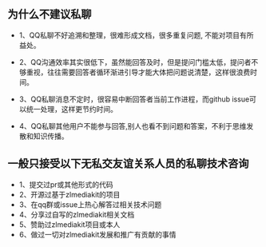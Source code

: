 ## 为什么不建议私聊

- 1、QQ私聊不好追溯和整理，很难形成文档，很多重复问题, 不能对项目有所益处。

- 2、QQ沟通效率其实很低下，虽然能回答及时，但是提问门槛太低，提问者不够重视，往往需要回答者循环渐进引导才能大体把问题说清楚，这样很浪费时间。

- 3、QQ私聊消息不定时，很容易中断回答者当前工作进程，而github issue可以统一处理，这样更节约时间。

- 4、QQ私聊其他用户不能参与回答,别人也看不到问题和答案，不利于思维发散和知识传播。

## 一般只接受以下无私交友谊关系人员的私聊技术咨询

- 1、提交过pr或其他形式的代码
- 2、开源过基于zlmediakit的项目
- 3、在qq群或issue上热心解答过相关技术问题
- 4、分享过自写的zlmediakit相关文档
- 5、赞助过zlmediakit项目或本人
- 6、做过一切对zlmediakit发展和推广有贡献的事情



